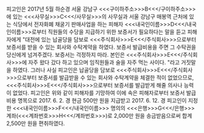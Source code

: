 피고인은 2017년 5월 하순경 서울 강남구 <<<구이하주소>>>B<<</구이하주소>>>에 있는 <<<사무실>>>C<<</사무실>>>의 사무실과 서울 강남구 매봉역 근처에 있는 식당에서 전자화폐 채굴기 판매사업을 하는 피해자 <<<내국인이름>>>D<<</내국인이름>>>로부터 직원들의 수당을 지급하기 위한 보증서가 필요하다는 말을 듣고 피해자에게 "대전에 있는 납골당을 담보로 <<<주식회사>>>E<<</주식회사>>>으로부터 보증서를 받을 수 있는 회사와 수탁계약을 하였다. 보증서 발급비용을 주면 그 수탁권을 당신에게 넘겨주겠다. 보증서는 걱정하지 마라. 본인은 <<<주식회사>>>E<<</주식회사>>>에 자주 왔다 갔다 하고 있으며 임직원들과 술을 자주 먹는 사이다. "라고 거짓말을 하였다.
그러나 사실 피고인은 납골당을 담보로 <<<주식회사>>>E<<</주식회사>>>으로부터 보증서를 발급받을 수 있는 회사와 수탁계약을 체결한 적이 없었으므로, <<<주식회사>>>E<<</주식회사>>>으로부터 보증서를 발급받게 해줄 의사나 능력이 없었다.
피고인은 위와 같이 피해자를 기망하여 이에 속은 피해자로부터 보증서 발급비용 명목으로 2017. 6. 2. 경 현금 500만 원을 지급받고 2017. 6. 12. 경 피고인이 지정한 <<<내국인이름>>>F<<</내국인이름>>> 명의의 <<<은행>>>G<<</은행>>> 계좌(<<<계좌번호>>>H<<</계좌번호>>>)로 2,000만 원을 송금받음으로써 합계 2,500만 원을 편취하였다.
